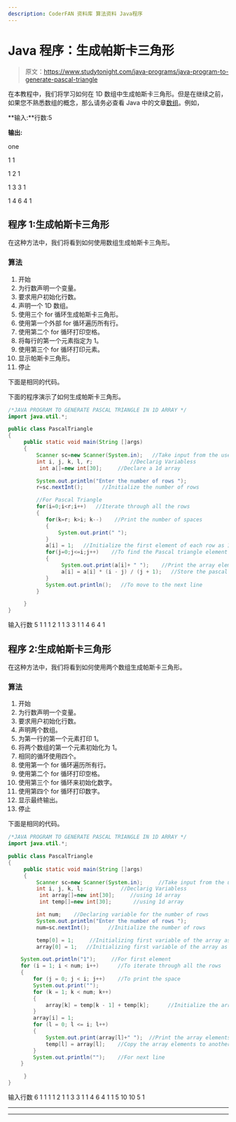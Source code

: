 ```yaml
---
description: CoderFAN 资料库 算法资料 Java程序
---
```


# Java 程序：生成帕斯卡三角形

> 原文：<https://www.studytonight.com/java-programs/java-program-to-generate-pascal-triangle>

在本教程中，我们将学习如何在 1D 数组中生成帕斯卡三角形。但是在继续之前，如果您不熟悉数组的概念，那么请务必查看 Java 中的文章[数组](https://www.studytonight.com/java/array.php)。例如，

**输入:**行数:5

**输出:**

one

1 1

1 2 1

1 3 3 1

1 4 6 4 1

## 程序 1:生成帕斯卡三角形

在这种方法中，我们将看到如何使用数组生成帕斯卡三角形。

### 算法

1.  开始
2.  为行数声明一个变量。
3.  要求用户初始化行数。
4.  声明一个 1D 数组。
5.  使用三个 for 循环生成帕斯卡三角形。
6.  使用第一个外部 for 循环遍历所有行。
7.  使用第二个 for 循环打印空格。
8.  将每行的第一个元素指定为 1。
9.  使用第三个 for 循环打印元素。
10.  显示帕斯卡三角形。
11.  停止

下面是相同的代码。

下面的程序演示了如何生成帕斯卡三角形。

```java
/*JAVA PROGRAM TO GENERATE PASCAL TRIANGLE IN 1D ARRAY */
import java.util.*;

public class PascalTriangle
{
     public static void main(String []args)
     {
         Scanner sc=new Scanner(System.in);   //Take input from the user
         int i, j, k, l, r;            //Declarig Variabless 
          int a[]=new int[30];     //Declare a 1d array

         System.out.println("Enter the number of rows ");
         r=sc.nextInt();      //Initialize the number of rows

         //For Pascal Triangle
         for(i=0;i<r;i++)   //Iterate through all the rows
		 {
			for(k=r; k>i; k--)    //Print the number of spaces
			{
				System.out.print(" ");
			}
            a[i] = 1;   //Initialize the first element of each row as 1
			for(j=0;j<=i;j++)    //To find the Pascal triangle element
			{
				 System.out.print(a[i]+ " ");    //Print the array elements
                 a[i] = a[i] * (i - j) / (j + 1);   //Store the pascal triangle elements in an array
			}
			System.out.println();   //To move to the next line
		 }

     }
}
```

输入行数 5
1
1
1 2 1
1 3 3 1
1 4 6 4 1

## 程序 2:生成帕斯卡三角形

在这种方法中，我们将看到如何使用两个数组生成帕斯卡三角形。

### 算法

1.  开始
2.  为行数声明一个变量。
3.  要求用户初始化行数。
4.  声明两个数组。
5.  为第一行的第一个元素打印 1。
6.  将两个数组的第一个元素初始化为 1。
7.  相同的循环使用四个。
8.  使用第一个 for 循环遍历所有行。
9.  使用第二个 for 循环打印空格。
10.  使用第三个 for 循环来初始化数字。
11.  使用第四个 for 循环打印数字。
12.  显示最终输出。
13.  停止

下面是相同的代码。

```java
/*JAVA PROGRAM TO GENERATE PASCAL TRIANGLE IN 1D ARRAY */
import java.util.*;

public class PascalTriangle
{
     public static void main(String []args)
     {
         Scanner sc=new Scanner(System.in);     //Take input from the user
         int i, j, k, l;            //Declarig Variabless 
          int array[]=new int[30];     //using 1d array
          int temp[]=new int[30];       //using 1d array

         int num;    //Declaring variable for the number of rows
         System.out.println("Enter the number of rows ");
         num=sc.nextInt();      //Initialize the number of rows

         temp[0] = 1;     //Initializing first variable of the array as 1
         array[0] = 1;   //Initializing first variable of the array as 1

    System.out.println("1");     //For first element
    for (i = 1; i < num; i++)      //To iterate through all the rows 
    {
        for (j = 0; j < i; j++)    //To print the space
        System.out.print("");
        for (k = 1; k < num; k++)
        {
            array[k] = temp[k - 1] + temp[k];      //Initialize the array to store the pascal triangle elements
        }
        array[i] = 1;
        for (l = 0; l <= i; l++)
        {
            System.out.print(array[l]+" ");  //Print the array elements
            temp[l] = array[l];    //Copy the array elements to another array
        }
        System.out.println("");    //For next line
    }

     }
}
```

输入行数 6
1
1 1
1 2 1
1 3 3 1
1 4 6 4 1
1 5 10 10 5 1

* * *

* * *